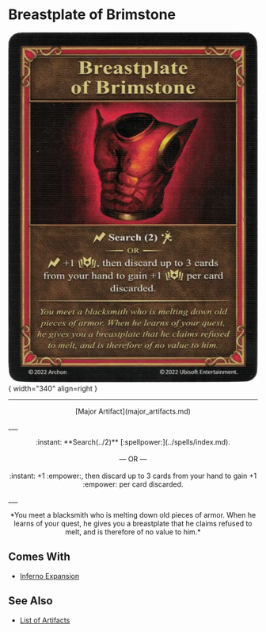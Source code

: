 # Breastplate of Brimstone

![Breastplate of Brimstone](../assets/artifacts_major-breastplate_of_brimstone.webp){ width="340" align=right }
___
<p style="text-align: center;" markdown>[Major Artifact](major_artifacts.md)</p>
___
<p style="text-align: center;" markdown>:instant: **Search(../2)** [:spellpower:](../spells/index.md).<br><br>— OR —<br><br>:instant: +1 :empower:, then discard up to 3 cards from your hand to gain +1 :empower: per card discarded.</p>
___
<p style="text-align: center;" markdown>*You meet a blacksmith who is melting down old pieces of armor. When he learns of your quest, he gives you a breastplate that he claims refused to melt, and is therefore of no value to him.*</p>


## Comes With

- [Inferno Expansion](../content.md)


## See Also


- [List of Artifacts](index.md)
